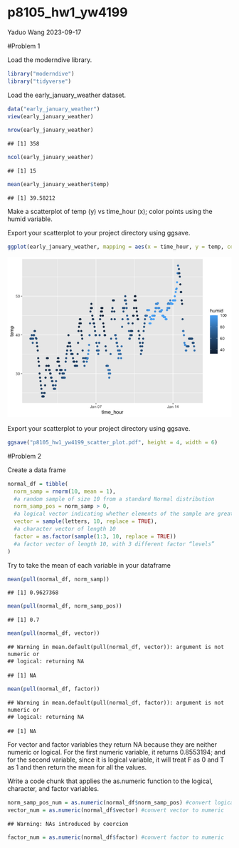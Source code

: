p8105_hw1_yw4199
================
Yaduo Wang
2023-09-17

\#Problem 1

Load the moderndive library.

``` r
library("moderndive")
library("tidyverse")
```

Load the early_january_weather dataset.

``` r
data("early_january_weather")
view(early_january_weather)
```

``` r
nrow(early_january_weather)
```

    ## [1] 358

``` r
ncol(early_january_weather)
```

    ## [1] 15

``` r
mean(early_january_weather$temp)
```

    ## [1] 39.58212

Make a scatterplot of temp (y) vs time_hour (x); color points using the
humid variable.

Export your scatterplot to your project directory using ggsave.

``` r
ggplot(early_january_weather, mapping = aes(x = time_hour, y = temp, color = humid)) + geom_point()
```

![](p8105_hw1_yw4199_files/figure-gfm/unnamed-chunk-5-1.png)<!-- -->

Export your scatterplot to your project directory using ggsave.

``` r
ggsave("p8105_hw1_yw4199_scatter_plot.pdf", height = 4, width = 6)
```

\#Problem 2

Create a data frame

``` r
normal_df = tibble(
  norm_samp = rnorm(10, mean = 1), 
  #a random sample of size 10 from a standard Normal distribution
  norm_samp_pos = norm_samp > 0,
  #a logical vector indicating whether elements of the sample are greater than 0
  vector = sample(letters, 10, replace = TRUE),
  #a character vector of length 10
  factor = as.factor(sample(1:3, 10, replace = TRUE))
  #a factor vector of length 10, with 3 different factor “levels”
)
```

Try to take the mean of each variable in your dataframe

``` r
mean(pull(normal_df, norm_samp))
```

    ## [1] 0.9627368

``` r
mean(pull(normal_df, norm_samp_pos))
```

    ## [1] 0.7

``` r
mean(pull(normal_df, vector))
```

    ## Warning in mean.default(pull(normal_df, vector)): argument is not numeric or
    ## logical: returning NA

    ## [1] NA

``` r
mean(pull(normal_df, factor))
```

    ## Warning in mean.default(pull(normal_df, factor)): argument is not numeric or
    ## logical: returning NA

    ## [1] NA

For vector and factor variables they return NA because they are neither
numeric or logical. For the first numeric variable, it returns
0.8553194; and for the second variable, since it is logical variable, it
will treat F as 0 and T as 1 and then return the mean for all the
values.

Write a code chunk that applies the as.numeric function to the logical,
character, and factor variables.

``` r
norm_samp_pos_num = as.numeric(normal_df$norm_samp_pos) #convert logical variable to numeric
vector_num = as.numeric(normal_df$vector) #convert vector to numeric
```

    ## Warning: NAs introduced by coercion

``` r
factor_num = as.numeric(normal_df$factor) #convert factor to numeric
```
